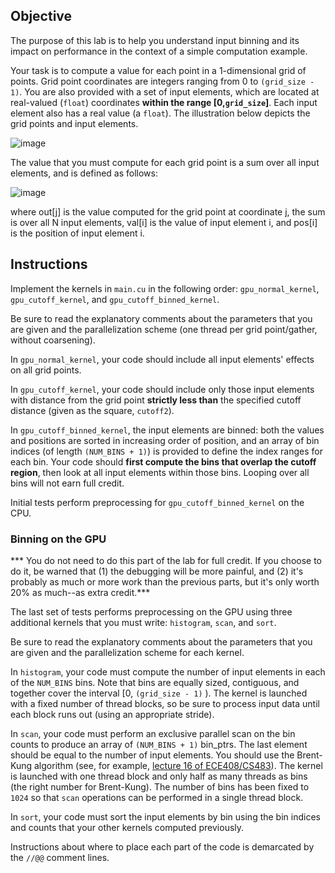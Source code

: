 ## Objective

The purpose of this lab is to help you understand input binning and its 
impact on performance in the context of a simple computation example. 

Your task is to compute a value for each point in a 1-dimensional grid
of points.  Grid point coordinates are integers ranging from 0 to 
`(grid_size - 1)`.  You are also provided with a set of input elements,
which are located at real-valued (`float`) coordinates **within the range 
[0,`grid_size`]**.  Each input element also has a real value (a `float`).
The illustration below depicts the grid points and input elements.

![image](assets/fig.png "thumbnail")

The value that you must compute for each grid point
is a sum over all input elements, and is defined as follows:

![image](assets/formula.png "thumbnail")

where out[j] is the value computed for the grid point at coordinate j,
the sum is over all N input elements, val[i] is the value of input
element i, and pos[i] is the position of input element i.

## Instructions

Implement the kernels in `main.cu` in the following order: `gpu_normal_kernel`,
`gpu_cutoff_kernel`, and `gpu_cutoff_binned_kernel`.

Be sure to read the explanatory comments about the parameters that you
are given and the parallelization scheme (one thread per grid point/gather, 
without coarsening).

In `gpu_normal_kernel`, your code should include all input elements' effects
on all grid points.

In `gpu_cutoff_kernel`, your code should include only those input elements
with distance from the grid point **strictly less than** the specified 
cutoff distance (given as the square, `cutoff2`). 

In `gpu_cutoff_binned_kernel`, the input elements are binned: both the
values and positions are sorted in increasing order of position, and
an array of bin indices (of length `(NUM_BINS + 1)`) is provided to
define the index ranges for each bin.  Your code should **first compute the
bins that overlap the cutoff region**, then look at all input elements within
those bins.  Looping over all bins will not earn full credit.

Initial tests perform preprocessing for `gpu_cutoff_binned_kernel` 
on the CPU.

### Binning on the GPU

*** You do not need to do this part of the lab for full credit.
If you choose to do it, be warned that (1) the debugging will be more
painful, and (2) it's probably as much or more work than the previous
parts, but it's only worth 20% as much--as extra credit.***

The last set of tests performs preprocessing on the GPU using three
additional kernels that you must write: `histogram`, `scan`, and `sort`.

Be sure to read the explanatory comments about the parameters that you
are given and the parallelization scheme for each kernel.

In `histogram`, your code must compute the number of input elements in each of 
the `NUM_BINS` bins.  Note that bins are equally sized, contiguous, 
and together cover the interval [0, `(grid_size - 1)` ).
The kernel is launched with a fixed number of thread blocks, so be sure
to process input data until each block runs out (using an appropriate
stride).

In `scan`, your code must perform an exclusive parallel scan on the
bin counts to produce an array of `(NUM_BINS + 1)` bin_ptrs.  The
last element should be equal to the number of input elements.  You should use
the Brent-Kung algorithm (see, for example, [lecture 16 of ECE408/CS483](http://lumetta.web.engr.illinois.edu/408-S20/slide-copies/ece408-lecture16-S20.pdf)).
The kernel is launched with one thread block and only half as many 
threads as bins (the right number for Brent-Kung).
The number of bins has been fixed to `1024` so that `scan` operations can be performed in a single thread block.

In `sort`, your code must sort the input elements by bin using the 
bin indices and counts that your other kernels computed previously.

Instructions about where to place each part of the code is
demarcated by the `//@@` comment lines.

